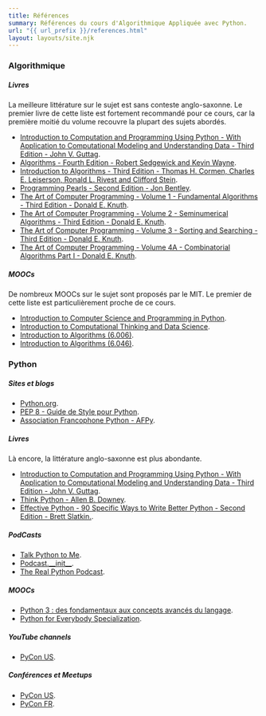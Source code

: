 ```yaml
---
title: Références
summary: Références du cours d'Algorithmique Appliquée avec Python.
url: "{{ url_prefix }}/references.html"
layout: layouts/site.njk
---
```


### Algorithmique

##### Livres

La meilleure littérature sur le sujet est sans conteste anglo-saxonne. Le premier livre de cette liste est fortement recommandé pour ce cours, car la première moitié du volume recouvre la plupart des sujets abordés.

* [Introduction to Computation and Programming Using Python - With Application to Computational Modeling and Understanding Data - Third Edition - John V. Guttag](https://mitpress.mit.edu/books/introduction-computation-and-programming-using-python-third-edition).
* [Algorithms - Fourth Edition - Robert Sedgewick and Kevin Wayne](https://algs4.cs.princeton.edu/home/).
* [Introduction to Algorithms - Third Edition - Thomas H. Cormen, Charles E. Leiserson, Ronald L. Rivest and Clifford Stein](https://mitpress.mit.edu/books/introduction-algorithms-third-edition).
* [Programming Pearls - Second Edition - Jon Bentley](https://www.oreilly.com/library/view/programming-pearls-second/9780134498058/).
* [The Art of Computer Programming - Volume 1 - Fundamental Algorithms - Third Edition - Donald E. Knuth](https://www-cs-faculty.stanford.edu/~knuth/taocp.html).
* [The Art of Computer Programming - Volume 2 - Seminumerical Algorithms - Third Edition - Donald E. Knuth](https://www-cs-faculty.stanford.edu/~knuth/taocp.html).
* [The Art of Computer Programming - Volume 3 - Sorting and Searching - Third Edition - Donald E. Knuth](https://www-cs-faculty.stanford.edu/~knuth/taocp.html).
* [The Art of Computer Programming - Volume 4A - Combinatorial Algorithms Part I - Donald E. Knuth](https://www-cs-faculty.stanford.edu/~knuth/taocp.html).


##### MOOCs

De nombreux MOOCs sur le sujet sont proposés par le MIT. Le premier de cette liste est particulièrement proche de ce cours.

* [Introduction to Computer Science and Programming in Python](https://ocw.mit.edu/courses/electrical-engineering-and-computer-science/6-0001-introduction-to-computer-science-and-programming-in-python-fall-2016/).
* [Introduction to Computational Thinking and Data Science](https://ocw.mit.edu/courses/electrical-engineering-and-computer-science/6-0002-introduction-to-computational-thinking-and-data-science-fall-2016/).
* [Introduction to Algorithms (6.006)](https://ocw.mit.edu/courses/electrical-engineering-and-computer-science/6-006-introduction-to-algorithms-fall-2011/).
* [Introduction to Algorithms (6.046)](https://ocw.mit.edu/courses/electrical-engineering-and-computer-science/6-046j-introduction-to-algorithms-sma-5503-fall-2005/).

### Python

##### Sites et blogs

* [Python.org](https://www.python.org/).
* [PEP 8 - Guide de Style pour Python](https://www.python.org/dev/peps/pep-0008/).
* [Association Francophone Python - AFPy](https://www.afpy.org/).

##### Livres

Là encore, la littérature anglo-saxonne est plus abondante.

* [Introduction to Computation and Programming Using Python - With Application to Computational Modeling and Understanding Data - Third Edition - John V. Guttag](https://mitpress.mit.edu/books/introduction-computation-and-programming-using-python-third-edition).
* [Think Python - Allen B. Downey](https://www.oreilly.com/library/view/think-python/9781449332006/).
* [Effective Python - 90 Specific Ways to Write Better Python - Second Edition - Brett Slatkin.](https://www.oreilly.com/library/view/effective-python-90/9780134854717/).

##### PodCasts

* [Talk Python to Me](https://talkpython.fm/).
* [Podcast.\_\_init\_\_](https://www.pythonpodcast.com/).
* [The Real Python Podcast](https://realpython.com/podcasts/rpp/).

##### MOOCs

* [Python 3 : des fondamentaux aux concepts avancés du langage](https://www.fun-mooc.fr/fr/cours/python-3-des-fondamentaux-aux-concepts-avances-du-langage/).
* [Python for Everybody Specialization](https://www.coursera.org/specializations/python).

##### YouTube channels

* [PyCon US](https://www.youtube.com/c/PyConUS/featured).

##### Conférences et Meetups

* [PyCon US](https://us.pycon.org/).
* [PyCon FR](https://www.pycon.fr/).